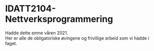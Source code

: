 # IDATT2104-Nettverksprogrammering
Hadde dette emne våren 2021.<br>
Her er alle de obligatoriske øvingene og frivillige arbeid som vi hadde i faget.
